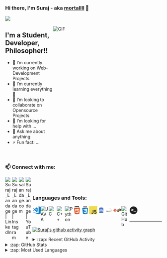 <!-- ### Hi there 👋 -->

<!--
**mortallll/mortallll** is a ✨ _special_ ✨ repository because its `README.md` (this file) appears on your GitHub profile.

Here are some ideas to get you started:

- 🔭 I’m currently working on ...
- 🌱 I’m currently learning ...
- 👯 I’m looking to collaborate on ...
- 🤔 I’m looking for help with ...
- 💬 Ask me about ...
- 📫 How to reach me: ...
- 😄 Pronouns: ...
- ⚡ Fun fact: ...
-->

### Hi there, I'm Suraj - aka [mortallll][website] 👋

![](https://komarev.com/ghpvc/?username=mortallll&label=Profile+viwes)

<img align="right" alt="GIF" src="https://uploads-ssl.webflow.com/5e3ce2ec7f6e53c045fe7cfa/603dd7815e7536a962af11bd_Frame-157.png" width="350" height="350" />

## I'm a Student, Developer, Philosopher!!

- 🔭 I’m currently working on Web-Development Projects
- 🌱 I’m currently learning everything 🤣
- 👯 I’m looking to collaborate on Opensource Projects
- 🤔 I’m looking for help with ...
- 💬 Ask me about anything 
- ⚡ Fun fact: ...

<br/>

### 📫 Connect with me:

[<img align="left" alt="Suraj_Landage | LinkedIn" width="22px" src="https://image.flaticon.com/icons/png/128/174/174857.png" />][linkedin]
[<img align="left" alt="Suraj_Landage | Instagram" width="22px" src="https://image.flaticon.com/icons/png/128/2111/2111463.png"/>][instagram]
[<img align="left" alt="salandage.com" width="22px" src="https://image.flaticon.com/icons/png/128/2590/2590242.png" />][website]
[<img align="left" alt="Suraj_Landage | YouTube" width="22px" src="https://image.flaticon.com/icons/png/128/1384/1384060.png" />][youtube]
<!-- [<img align="left" alt="Suraj_Landage | Twitter" width="22px" src="https://image.flaticon.com/icons/png/128/733/733579.png" />][twitter] -->

<br/> 
<br/>

### Languages and Tools:

[<img align="left" alt="Visual Studio Code" width="26px" src="https://raw.githubusercontent.com/github/explore/80688e429a7d4ef2fca1e82350fe8e3517d3494d/topics/visual-studio-code/visual-studio-code.png" />][webdevplaylist]
[<img align="left" alt="JAVA" width="26px" src="https://image.flaticon.com/icons/png/128/226/226777.png" />][webdevplaylist]
[<img align="left" alt="C" width="26px" src="https://img.icons8.com/color/2x/c-programming.png" />][webdevplaylist]
[<img align="left" alt="C++" width="26px" src="https://img.icons8.com/color/2x/c-plus-plus-logo.png" />][webdevplaylist]
[<img align="left" alt="Python" width="26px" src="https://img.icons8.com/color/2x/python.png" />][webdevplaylist]
[<img align="left" alt="HTML5" width="26px" src="https://raw.githubusercontent.com/github/explore/80688e429a7d4ef2fca1e82350fe8e3517d3494d/topics/html/html.png" />][webdevplaylist]
[<img align="left" alt="CSS3" width="26px" src="https://raw.githubusercontent.com/github/explore/80688e429a7d4ef2fca1e82350fe8e3517d3494d/topics/css/css.png" />][cssplaylist]
<!-- [<img align="left" alt="Sass" width="26px" src="https://raw.githubusercontent.com/github/explore/80688e429a7d4ef2fca1e82350fe8e3517d3494d/topics/sass/sass.png" />][cssplaylist] -->
[<img align="left" alt="JavaScript" width="26px" src="https://raw.githubusercontent.com/github/explore/80688e429a7d4ef2fca1e82350fe8e3517d3494d/topics/javascript/javascript.png" />][jsplaylist]
<!-- [<img align="left" alt="React" width="26px" src="https://raw.githubusercontent.com/github/explore/80688e429a7d4ef2fca1e82350fe8e3517d3494d/topics/react/react.png" />][reactplaylist] -->
<!-- [<img align="left" alt="Gatsby" width="26px" src="https://raw.githubusercontent.com/github/explore/e94815998e4e0713912fed477a1f346ec04c3da2/topics/gatsby/gatsby.png" />][webdevplaylist] -->
<!-- [<img align="left" alt="GraphQL" width="26px" src="https://raw.githubusercontent.com/github/explore/80688e429a7d4ef2fca1e82350fe8e3517d3494d/topics/graphql/graphql.png" />][webdevplaylist] -->
<!-- [<img align="left" alt="Node.js" width="26px" src="https://raw.githubusercontent.com/github/explore/80688e429a7d4ef2fca1e82350fe8e3517d3494d/topics/nodejs/nodejs.png" />][webdevplaylist] -->
<!-- [<img align="left" alt="Deno" width="26px" src="https://raw.githubusercontent.com/github/explore/361e2821e2dea67711cde99c9c40ed357061cf27/topics/deno/deno.png" />][webdevplaylist] -->
[<img align="left" alt="SQL" width="26px" src="https://raw.githubusercontent.com/github/explore/80688e429a7d4ef2fca1e82350fe8e3517d3494d/topics/sql/sql.png" />][webdevplaylist]
[<img align="left" alt="MySQL" width="26px" src="https://raw.githubusercontent.com/github/explore/80688e429a7d4ef2fca1e82350fe8e3517d3494d/topics/mysql/mysql.png" />][webdevplaylist]
<!-- [<img align="left" alt="MongoDB" width="26px" src="https://raw.githubusercontent.com/github/explore/80688e429a7d4ef2fca1e82350fe8e3517d3494d/topics/mongodb/mongodb.png" />][webdevplaylist] -->
[<img align="left" alt="Git" width="26px" src="https://raw.githubusercontent.com/github/explore/80688e429a7d4ef2fca1e82350fe8e3517d3494d/topics/git/git.png" />][webdevplaylist]
[<img align="left" alt="GitHub" width="26px" src="https://image.flaticon.com/icons/png/128/919/919847.png" />][webdevplaylist]
[<img align="left" alt="Terminal" width="26px" src="https://raw.githubusercontent.com/github/explore/80688e429a7d4ef2fca1e82350fe8e3517d3494d/topics/terminal/terminal.png" />][webdevplaylist]

<br />
<br />

---

[![Suraj's github activity graph](https://activity-graph.herokuapp.com/graph?username=mortallll&theme=react-dark)](https://github.com/mortallll/github-readme-activity-graph)

<details>
  <summary>:zap: Recent GitHub Activity</summary>
  
<!--START_SECTION:activity-->
1. 🗣 Commented on [#1](https://github.com/mortallll/portfolio-sass/issues/1) in [mortallll/portfolio-sass](https://github.com/mortallll/portfolio-sass)
2. 🎉 Merged PR [#1](https://github.com/mortallll/portfolio-sass/pull/1) in [mortallll/portfolio-sass](https://github.com/mortallll/portfolio-sass)
3. 🗣 Commented on [#10](https://github.com/mortallll/mortallll-vscode-theme/issues/10) in [mortallll/mortallll-vscode-theme](https://github.com/mortallll/mortallll-vscode-theme)
4. 🗣 Commented on [#11](https://github.com/mortallll/mortallll-vscode-theme/issues/11) in [mortallll/mortallll-vscode-theme](https://github.com/mortallll/mortallll-vscode-theme)
5. ❌ Closed PR [#1](https://github.com/mortallll/spotify-now-playing/pull/1) in [mortallll/spotify-now-playing](https://github.com/mortallll/spotify-now-playing)
<!--END_SECTION:activity-->

</details>

<details>
  <summary>:zap: GitHub Stats</summary>
  
  <img align="left" alt="Suraj's GitHub Stats" src="https://github-readme-stats.vercel.app/api?username=mortallll&show_icons=true&hide_border=true&theme=radical" />
  
</details>

<details>
  <summary>:zap: Most Used Languages</summary>
  
  <img align="left" alt="Suraj's GitHub Top Languages" src="https://github-readme-stats.vercel.app/api/top-langs/?username=mortallll&show_icons=true&hide_border=true&theme=radical"/>
  
</details>

[website]: https://mortallll.com
<!-- [twitter]: https://twitter.com/salandage -->
[youtube]: https://youtube.com/mortallll
[instagram]: https://instagram.com/mortallll_
[linkedin]: https://linkedin.com/in/surajlandage
[webdevplaylist]: https://www.youtube.com/
[jsplaylist]: https://www.youtube.com/
[cssplaylist]: https://www.youtube.com/
